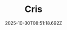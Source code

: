 ---
title: "Cris"
description: ""
image: "/uploads/photos/1761814278682-Cris.webp"
display: "/uploads/photos/1761814278682-Cris-display.webp"
thumbnail: "/uploads/photos/1761814278682-Cris-thumb.webp"
width: 6000
height: 4000
featured: false
date: 2025-10-30T08:51:18.692Z
order: 0
---